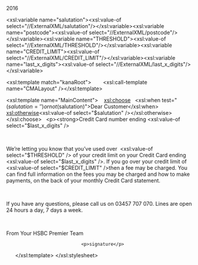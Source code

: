 <?xml version="1.0" encoding="UTF-8"?><xsl:stylesheet xmlns:xsl="http://www.w3.org/1999/XSL/Transform" version="1.0"><xsl:output method="html" /><xsl:include href="html_layout_msib.xsl" /><xsl:include href="html_footer_msib.xsl" /><xsl:variable name="content-year">2016</xsl:variable>
<xsl:variable name="salutation"><xsl:value-of select="//ExternalXML/salutation"/></xsl:variable><xsl:variable name="postcode"><xsl:value-of select="//ExternalXML/postcode"/></xsl:variable><xsl:variable name="THRESHOLD"><xsl:value-of select="//ExternalXML/THRESHOLD"/></xsl:variable><xsl:variable name="CREDIT_LIMIT"><xsl:value-of select="//ExternalXML/CREDIT_LIMIT"/></xsl:variable><xsl:variable name="last_x_digits"><xsl:value-of select="//ExternalXML/last_x_digits"/></xsl:variable>

<xsl:template match="kanaRoot">        <xsl:call-template name="CMALayout" /></xsl:template>

<xsl:template name="MainContent">
   <xsl:choose>   <xsl:when test="($salutation = '') or not($salutation)">Dear Customer</xsl:when>   <xsl:otherwise><xsl:value-of select="$salutation" /></xsl:otherwise>   </xsl:choose>   <p><strong>Credit Card number ending <xsl:value-of select="$last_x_digits" /></strong></p>       <p>We’re letting you know that you’ve used over  <xsl:value-of select="$THRESHOLD" /> of your credit limit on your Credit Card ending <xsl:value-of select="$last_x_digits" />. If you go over your credit limit of <xsl:value-of select="$CREDIT_LIMIT" />then a fee may be charged. You can find full information on the fees you may be charged and how to make payments, on the back of your monthly Credit Card statement.</p>       <p>If you have any questions, please call us on 03457 707 070. Lines are open 24 hours a day, 7 days a week.</p>        
                                <p>From Your HSBC Premier Team</p>

                                <p>signature</p>
      </xsl:template>
</xsl:stylesheet>
